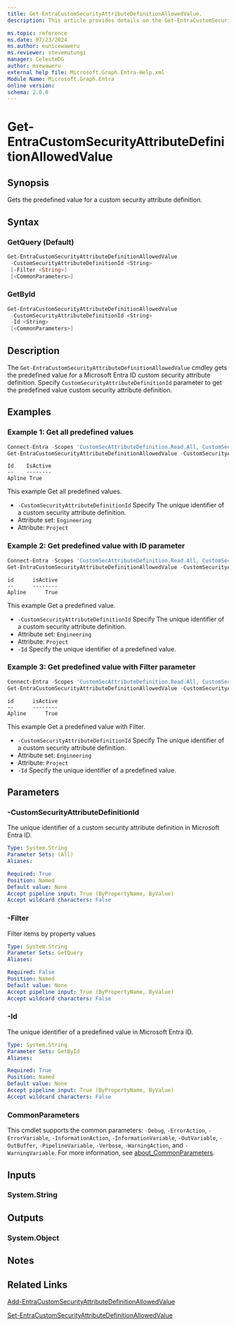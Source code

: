 ```yaml
---
title: Get-EntraCustomSecurityAttributeDefinitionAllowedValue.
description: This article provides details on the Get-EntraCustomSecurityAttributeDefinitionAllowedValue command.

ms.topic: reference
ms.date: 07/23/2024
ms.author: eunicewaweru
ms.reviewer: stevemutungi
manager: CelesteDG
author: msewaweru
external help file: Microsoft.Graph.Entra-Help.xml
Module Name: Microsoft.Graph.Entra
online version:
schema: 2.0.0
---
```


# Get-EntraCustomSecurityAttributeDefinitionAllowedValue

## Synopsis

Gets the predefined value for a custom security attribute definition.

## Syntax

### GetQuery (Default)

```powershell
Get-EntraCustomSecurityAttributeDefinitionAllowedValue 
 -CustomSecurityAttributeDefinitionId <String>
 [-Filter <String>] 
 [<CommonParameters>]
```

### GetById

```powershell
Get-EntraCustomSecurityAttributeDefinitionAllowedValue 
 -CustomSecurityAttributeDefinitionId <String>
 -Id <String> 
 [<CommonParameters>]
```

## Description

The `Get-EntraCustomSecurityAttributeDefinitionAllowedValue` cmdley gets the predefined value for a Microsoft Entra ID custom security attribute definition. Specify `CustomSecurityAttributeDefinitionId` parameter to get the predefined value custom security attribute definition.

## Examples

### Example 1: Get all predefined values

```powershell
Connect-Entra -Scopes 'CustomSecAttributeDefinition.Read.All, CustomSecAttributeDefinition.ReadWrite.All'
Get-EntraCustomSecurityAttributeDefinitionAllowedValue -CustomSecurityAttributeDefinitionId 'Engineering_Project'
```

```Output
Id    IsActive
--    --------
Apline True
```

This example Get all predefined values.

- `-CustomSecurityAttributeDefinitionId` Specify The unique identifier of a custom security attribute definition.
- Attribute set: `Engineering`
- Attribute: `Project`

### Example 2: Get predefined value with ID parameter

```powershell
Connect-Entra -Scopes 'CustomSecAttributeDefinition.Read.All, CustomSecAttributeDefinition.ReadWrite.All'
Get-EntraCustomSecurityAttributeDefinitionAllowedValue -CustomSecurityAttributeDefinitionId 'Engineering_Project' -Id 'Alpine'
```

```Output
id      isActive
--      --------
Apline      True
```

This example Get a predefined value.

- `-CustomSecurityAttributeDefinitionId` Specify The unique identifier of a custom security attribute definition.
- Attribute set: `Engineering`
- Attribute: `Project`
- `-Id` Specify the unique identifier of a predefined value.

### Example 3: Get predefined value with Filter parameter

```powershell
Connect-Entra -Scopes 'CustomSecAttributeDefinition.Read.All, CustomSecAttributeDefinition.ReadWrite.All'
Get-EntraCustomSecurityAttributeDefinitionAllowedValue -CustomSecurityAttributeDefinitionId 'Engineering_Project' -Filter "id eq 'Apline'"
```

```Output
id      isActive
--      --------
Apline      True
```

This example Get a predefined value with Filter.

- `-CustomSecurityAttributeDefinitionId` Specify The unique identifier of a custom security attribute definition.
- Attribute set: `Engineering`
- Attribute: `Project`
- `-Id` Specify the unique identifier of a predefined value.

## Parameters

### -CustomSecurityAttributeDefinitionId

The unique identifier of a custom security attribute definition in Microsoft Entra ID.

```yaml
Type: System.String
Parameter Sets: (All)
Aliases:

Required: True
Position: Named
Default value: None
Accept pipeline input: True (ByPropertyName, ByValue)
Accept wildcard characters: False
```

### -Filter

Filter items by property values

```yaml
Type: System.String
Parameter Sets: GetQuery
Aliases:

Required: False
Position: Named
Default value: None
Accept pipeline input: True (ByPropertyName, ByValue)
Accept wildcard characters: False
```

### -Id

The unique identifier of a predefined value in Microsoft Entra ID.

```yaml
Type: System.String
Parameter Sets: GetById
Aliases:

Required: True
Position: Named
Default value: None
Accept pipeline input: True (ByPropertyName, ByValue)
Accept wildcard characters: False
```

### CommonParameters

This cmdlet supports the common parameters: `-Debug`, `-ErrorAction`, `-ErrorVariable`, `-InformationAction`, `-InformationVariable`, `-OutVariable`, `-OutBuffer`, `-PipelineVariable`, `-Verbose`, `-WarningAction`, and `-WarningVariable`. For more information, see [about_CommonParameters](https://go.microsoft.com/fwlink/?LinkID=113216).

## Inputs

### System.String

## Outputs

### System.Object

## Notes

## Related Links

[Add-EntraCustomSecurityAttributeDefinitionAllowedValue](Add-EntraCustomSecurityAttributeDefinitionAllowedValue.md)

[Set-EntraCustomSecurityAttributeDefinitionAllowedValue](Set-EntraCustomSecurityAttributeDefinitionAllowedValue.md)
